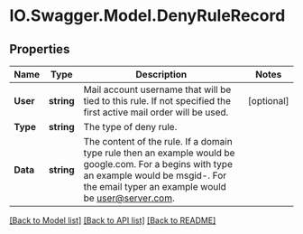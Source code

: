 # IO.Swagger.Model.DenyRuleRecord
## Properties

Name | Type | Description | Notes
------------ | ------------- | ------------- | -------------
**User** | **string** | Mail account username that will be tied to this rule.  If not specified the first active mail order will be used. | [optional] 
**Type** | **string** | The type of deny rule. | 
**Data** | **string** | The content of the rule.  If a domain type rule then an example would be google.com. For a begins with type an example would be msgid-.  For the email typer an example would be user@server.com. | 

[[Back to Model list]](../README.md#documentation-for-models) [[Back to API list]](../README.md#documentation-for-api-endpoints) [[Back to README]](../README.md)

